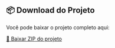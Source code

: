 ## 📦 Download do Projeto

Você pode baixar o projeto completo aqui:

[🔗 Baixar ZIP do projeto](https://drive.google.com/uc?export=download&id=154xZoRqwur77UmArUIG1x5vX3E_3CmJz)

